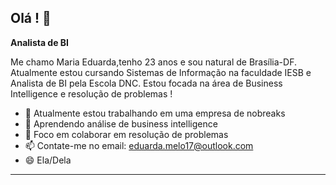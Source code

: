 ## Olá ! 👋

**Analista de BI**

Me chamo Maria Eduarda,tenho 23 anos e sou natural de Brasília-DF. Atualmente estou cursando Sistemas de Informação na faculdade IESB e Analista de BI pela Escola DNC. Estou focada na área de Business Intelligence e resolução de problemas !

- 🔭 Atualmente estou trabalhando em uma empresa de nobreaks
- 🌱 Aprendendo análise de business intelligence 
- 👯 Foco em colaborar em resolução de problemas
- 📫 Contate-me no email: eduarda.melo17@outlook.com
- 😄 Ela/Dela
  <br>
---

